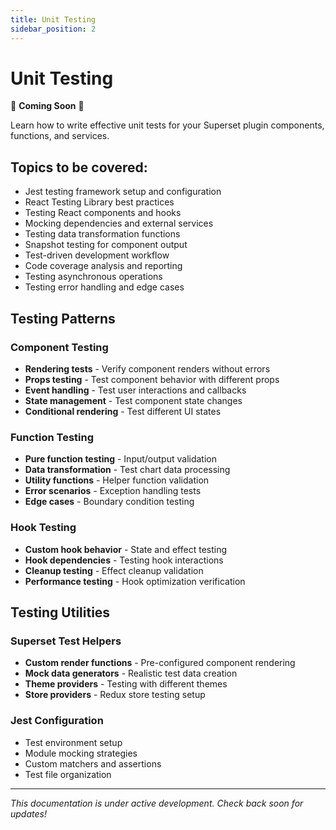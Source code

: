 ```yaml
---
title: Unit Testing
sidebar_position: 2
---
```


<!--
Licensed to the Apache Software Foundation (ASF) under one
or more contributor license agreements.  See the NOTICE file
distributed with this work for additional information
regarding copyright ownership.  The ASF licenses this file
to you under the Apache License, Version 2.0 (the
"License"); you may not use this file except in compliance
with the License.  You may obtain a copy of the License at

  http://www.apache.org/licenses/LICENSE-2.0

Unless required by applicable law or agreed to in writing,
software distributed under the License is distributed on an
"AS IS" BASIS, WITHOUT WARRANTIES OR CONDITIONS OF ANY
KIND, either express or implied.  See the License for the
specific language governing permissions and limitations
under the License.
-->

# Unit Testing

🚧 **Coming Soon** 🚧

Learn how to write effective unit tests for your Superset plugin components, functions, and services.

## Topics to be covered:

- Jest testing framework setup and configuration
- React Testing Library best practices
- Testing React components and hooks
- Mocking dependencies and external services
- Testing data transformation functions
- Snapshot testing for component output
- Test-driven development workflow
- Code coverage analysis and reporting
- Testing asynchronous operations
- Testing error handling and edge cases

## Testing Patterns

### Component Testing
- **Rendering tests** - Verify component renders without errors
- **Props testing** - Test component behavior with different props
- **Event handling** - Test user interactions and callbacks
- **State management** - Test component state changes
- **Conditional rendering** - Test different UI states

### Function Testing
- **Pure function testing** - Input/output validation
- **Data transformation** - Test chart data processing
- **Utility functions** - Helper function validation
- **Error scenarios** - Exception handling tests
- **Edge cases** - Boundary condition testing

### Hook Testing
- **Custom hook behavior** - State and effect testing
- **Hook dependencies** - Testing hook interactions
- **Cleanup testing** - Effect cleanup validation
- **Performance testing** - Hook optimization verification

## Testing Utilities

### Superset Test Helpers
- **Custom render functions** - Pre-configured component rendering
- **Mock data generators** - Realistic test data creation
- **Theme providers** - Testing with different themes
- **Store providers** - Redux store testing setup

### Jest Configuration
- Test environment setup
- Module mocking strategies
- Custom matchers and assertions
- Test file organization

---

*This documentation is under active development. Check back soon for updates!*
